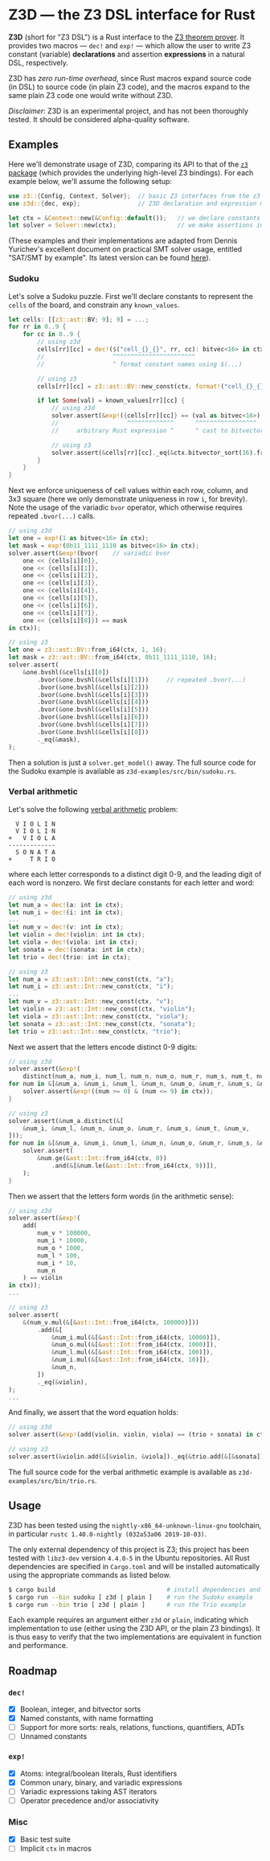 # Z3D — the Z3 DSL interface for Rust

**Z3D** (short for "Z3 DSL") is a Rust interface to the [Z3 theorem
prover](https://github.com/Z3Prover/z3). It provides two macros — `dec!` and
`exp!` — which allow the user to write Z3 constant (variable) **declarations** and
assertion **expressions** in a natural DSL, respectively.

Z3D has *zero run-time overhead*, since Rust macros expand source code (in DSL)
to source code (in plain Z3 code), and the macros expand to the same plain Z3
code one would write without Z3D.

*Disclaimer:*
Z3D is an experimental project, and has not been thoroughly tested. It should
be considered alpha-quality software.

## Examples

Here we'll demonstrate usage of Z3D, comparing its API to that of the [`z3`
package](https://github.com/prove-rs/z3.rs) (which provides the underlying
high-level Z3 bindings). For each example below, we'll assume the following
setup:

```rust
use z3::{Config, Context, Solver};  // basic Z3 interfaces from the z3 package
use z3d::{dec, exp};                // Z3D declaration and expression macros, respectively

let ctx = &Context::new(&Config::default());   // we declare constants in a Context
let solver = Solver::new(ctx);                 // we make assertions in a Solver
```

(These examples and their implementations are adapted from Dennis Yurichev's
excellent document on practical SMT solver usage, entitled "SAT/SMT by
example". Its latest version can be found
[here](https://yurichev.com/writings/SAT_SMT_by_example.pdf)).

### Sudoku

Let's solve a Sudoku puzzle. First we'll declare constants to represent the
`cells` of the board, and constrain any `known_values`.

```rust
let cells: [[z3::ast::BV; 9]; 9] = ...;
for rr in 0..9 {
    for cc in 0..9 {
        // using z3d
        cells[rr][cc] = dec!($("cell_{}_{}", rr, cc): bitvec<16> in ctx);
        //                   ^^^^^^^^^^^^^^^^^^^^^^^
        //                   ^ format constant names using $(...)

        // using z3
        cells[rr][cc] = z3::ast::BV::new_const(ctx, format!("cell_{}_{}", rr, cc), 16));

        if let Some(val) = known_values[rr][cc] {
            // using z3d
            solver.assert(&exp!({cells[rr][cc]} == (val as bitvec<16>) in ctx));
            //                   ^^^^^^^^^^^^^      ^^^^^^^^^^^^^^^^^
            //     arbitrary Rust expression ^      ^ cast to bitvector

            // using z3
            solver.assert(&cells[rr][cc]._eq(&ctx.bitvector_sort(16).from_i64(val)));
        }
    }
}
```

Next we enforce uniqueness of cell values within each row, column, and 3x3
square (here we only demonstrate uniqueness in row `i`, for brevity). Note the
usage of the variadic `bvor` operator, which otherwise requires repeated
`.bvor(...)` calls.

```rust
// using z3d
let one = exp!(1 as bitvec<16> in ctx);
let mask = exp!(0b11_1111_1110 as bitvec<16> in ctx);
solver.assert(&exp!(bvor(    // variadic bvor
    one << {cells[i][0]},
    one << {cells[i][1]},
    one << {cells[i][2]},
    one << {cells[i][3]},
    one << {cells[i][4]},
    one << {cells[i][5]},
    one << {cells[i][6]},
    one << {cells[i][7]},
    one << {cells[i][8]}) == mask
in ctx));

// using z3
let one = z3::ast::BV::from_i64(ctx, 1, 16);
let mask = z3::ast::BV::from_i64(ctx, 0b11_1111_1110, 16);
solver.assert(
    &one.bvshl(&cells[i][0])
        .bvor(&one.bvshl(&cells[i][1]))     // repeated .bvor(...)
        .bvor(&one.bvshl(&cells[i][2]))
        .bvor(&one.bvshl(&cells[i][3]))
        .bvor(&one.bvshl(&cells[i][4]))
        .bvor(&one.bvshl(&cells[i][5]))
        .bvor(&one.bvshl(&cells[i][6]))
        .bvor(&one.bvshl(&cells[i][7]))
        .bvor(&one.bvshl(&cells[i][8]))
        ._eq(&mask),
);
```

Then a solution is just a `solver.get_model()` away. The full source code for
the Sudoku example is available as `z3d-examples/src/bin/sudoku.rs`.

### Verbal arithmetic

Let's solve the following [verbal
arithmetic](https://en.wikipedia.org/wiki/Verbal_arithmetic) problem:

```
  V I O L I N
  V I O L I N
+   V I O L A
-------------
  S O N A T A
+     T R I O
```

where each letter corresponds to a distinct digit 0-9, and the leading digit
of each word is nonzero. We first declare constants for each letter and word:

```rust
// using z3d
let num_a = dec!(a: int in ctx);
let num_i = dec!(i: int in ctx);
...
let num_v = dec!(v: int in ctx);
let violin = dec!(violin: int in ctx);
let viola = dec!(viola: int in ctx);
let sonata = dec!(sonata: int in ctx);
let trio = dec!(trio: int in ctx);

// using z3
let num_a = z3::ast::Int::new_const(ctx, "a");
let num_i = z3::ast::Int::new_const(ctx, "i");
...
let num_v = z3::ast::Int::new_const(ctx, "v");
let violin = z3::ast::Int::new_const(ctx, "violin");
let viola = z3::ast::Int::new_const(ctx, "viola");
let sonata = z3::ast::Int::new_const(ctx, "sonata");
let trio = z3::ast::Int::new_const(ctx, "trio");
```

Next we assert that the letters encode distinct 0-9 digits:

```rust
// using z3d
solver.assert(&exp!(
    distinct(num_a, num_i, num_l, num_n, num_o, num_r, num_s, num_t, num_v) in ctx));
for num in &[&num_a, &num_i, &num_l, &num_n, &num_o, &num_r, &num_s, &num_t, &num_v] {
    solver.assert(&exp!((num >= 0) & (num <= 9) in ctx));
}

// using z3
solver.assert(&num_a.distinct(&[
    &num_i, &num_l, &num_n, &num_o, &num_r, &num_s, &num_t, &num_v,
]));
for num in &[&num_a, &num_i, &num_l, &num_n, &num_o, &num_r, &num_s, &num_t, &num_v] {
    solver.assert(
        &num.ge(&ast::Int::from_i64(ctx, 0))
            .and(&[&num.le(&ast::Int::from_i64(ctx, 9))]),
    );
}
```

Then we assert that the letters form words (in the arithmetic sense):

```rust
// using z3d
solver.assert(&exp!(
    add(
        num_v * 100000,
        num_i * 10000,
        num_o * 1000,
        num_l * 100,
        num_i * 10,
        num_n
    ) == violin
in ctx));
...

// using z3
solver.assert(
    &(num_v.mul(&[&ast::Int::from_i64(ctx, 100000)]))
        .add(&[
            &num_i.mul(&[&ast::Int::from_i64(ctx, 10000)]),
            &num_o.mul(&[&ast::Int::from_i64(ctx, 1000)]),
            &num_l.mul(&[&ast::Int::from_i64(ctx, 100)]),
            &num_i.mul(&[&ast::Int::from_i64(ctx, 10)]),
            &num_n,
        ])
        ._eq(&violin),
);
...
```

And finally, we assert that the word equation holds:

```rust
// using z3d
solver.assert(&exp!(add(violin, violin, viola) == (trio + sonata) in ctx));

// using z3
solver.assert(&violin.add(&[&violin, &viola])._eq(&trio.add(&[&sonata])));
```

The full source code for the verbal arithmetic example is available as
`z3d-examples/src/bin/trio.rs`.

## Usage

Z3D has been tested using the `nightly-x86_64-unknown-linux-gnu` toolchain, in
particular `rustc 1.40.0-nightly (032a53a06 2019-10-03)`.

The only external dependency of this project is Z3; this project has been
tested with `libz3-dev` version `4.4.0-5` in the Ubuntu repositories. All Rust
dependencies are specified in `Cargo.toml` and will be installed automatically
using the appropriate commands as listed below.

```bash
$ cargo build                               # install dependencies and build
$ cargo run --bin sudoku [ z3d | plain ]    # run the Sudoku example
$ cargo run --bin trio [ z3d | plain ]      # run the Trio example
```

Each example requires an argument either `z3d` or `plain`, indicating which
implementation to use (either using the Z3D API, or the plain Z3 bindings). It
is thus easy to verify that the two implementations are equivalent in function
and performance.

## Roadmap

### `dec!`

- [x] Boolean, integer, and bitvector sorts
- [x] Named constants, with name formatting
- [ ] Support for more sorts: reals, relations, functions, quantifiers, ADTs
- [ ] Unnamed constants

### `exp!`

- [x] Atoms: integral/boolean literals, Rust identifiers
- [x] Common unary, binary, and variadic expressions
- [ ] Variadic expressions taking AST iterators
- [ ] Operator precedence and/or associativity

### Misc

- [x] Basic test suite
- [ ] Implicit `ctx` in macros
